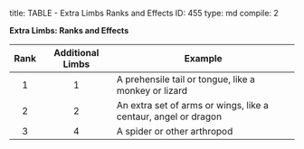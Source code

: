 title:          TABLE - Extra Limbs Ranks and Effects
ID:             455
type:           md
compile:        2


**Extra Limbs: Ranks and Effects**

| Rank	| Additional Limbs	| Example						|
|:--------:|:-------------------:| ---------------------------------------------------------------- |
| 1	| 1		| A prehensile tail or tongue, like a monkey or lizard		|
| 2	| 2		| An extra set of arms or wings, like a centaur, angel or dragon	|
| 3	| 4		| A spider or other arthropod				|